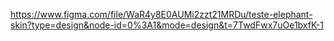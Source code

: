 https://www.figma.com/file/WaR4y8E0AUMi2zzt21MRDu/teste-elephant-skin?type=design&node-id=0%3A1&mode=design&t=7TwdFwx7uOe1bxfK-1
